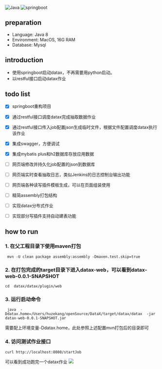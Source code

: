 ![Java](https://woolson.gitee.io/npmer-badge/Java-555555-1.8-44cc11-check-ffffff-square-gradient-shadow.svg)
![springboot](https://woolson.gitee.io/npmer-badge/springboot-555555-2.x-44cc11-check-ffffff-square-gradient-shadow.svg)
## preparation
- Language: Java 8
- Environment: MacOS, 16G RAM
- Database: Mysql

## introduction
- 使用springboot启动datax，不再需要用python启动。
- 以restful接口启动datax作业

## todo list

* [x] springboot重构项目
* [x] 通过restful接口调度datax完成抽取数据作业
* [x] 通过restful接口传入job配置json生成临时文件，根据文件配置调度datax执行该作业
* [x] 集成swagger，方便调试
* [x] 集成mybatis plus和h2数据库存放应用数据
* [ ] 网页端修改并持久化job配置的json到数据库
* [ ] 网页端实时查看抽取日志，类似Jenkins的日志控制台输出功能
* [ ] 网页端各种读写插件模板生成，可以在页面组装使用
* [ ] 精简assembly打包结构
* [ ] 实现datax分布式作业
* [ ] 实现部分写插件支持自动建表功能


## how to run
### 1. 在父工程目录下使用maven打包
```
 mvn -U clean package assembly:assembly -Dmaven.test.skip=true 
```

### 2. 在打包完成的target目录下进入datax-web，可以看到datax-web-0.0.1-SNAPSHOT
```
cd  datax/datax/plugin/web
```

### 3. 运行启动命令
```
 java  -Ddatax.home=/Users/huzekang/openSource/DataX/target/datax/datax  -jar datax-web-0.0.1-SNAPSHOT.jar
```
需要配上环境变量-Ddatax.home，此处参照上述配置mvn打包后的目录即可

### 4. 访问测试作业接口
```
curl http://localhost:8080/startJob
```
可以看到成功跑完一个datax作业
![](https://raw.githubusercontent.com/peter1040080742/picbed/master/20190505162333.png)
